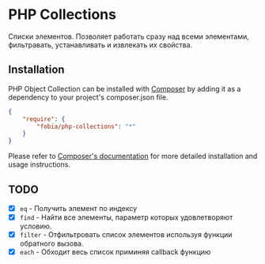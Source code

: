# PHP Collections

Списки элементов. Позволяет работать сразу над всеми элементами, фильтравать, устанавливать и извлекать их свойства.


## Installation

PHP Object Collection can be installed with [Composer](http://getcomposer.org)
by adding it as a dependency to your project's composer.json file.

```json
{
    "require": {
        "fobia/php-collections": "*"
    }
}
```

Please refer to [Composer's documentation](https://github.com/composer/composer/blob/master/doc/00-intro.md#introduction)
for more detailed installation and usage instructions.


## TODO

- [X] `eq` - Получить элемент по индексу
- [X] `find` - Найти все элементы, параметр которых удовлетворяют условию.
- [X] `filter` - Отфильтровать список элементов используя функции обратного вызова.
- [X] `each` - Обходит весь список приминяя callback функцию
